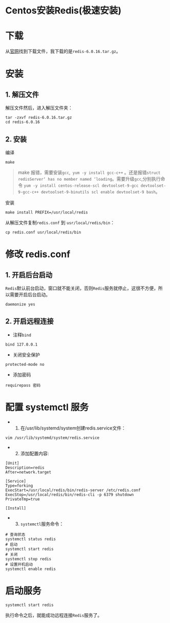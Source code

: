 # Centos安装Redis(极速安装)

# 下载
从[官网](https://redis.io/download/#redis-downloads)找到下载文件，我下载的是`redis-6.0.16.tar.gz`。 

# 安装

## 1. 解压文件

解压文件然后，进入解压文件夹：
```
tar -zxvf redis-6.0.16.tar.gz
cd redis-6.0.16
```

## 2. 安装

编译
```
make
```

>  make 报错，需要安装`gcc`,` yum -y install gcc-c++` 。还是报错`struct redisServer‘ has no member named ‘loading`。需要升级`gcc`,分别执行命令 `yum -y install centos-release-scl devtoolset-9-gcc devtoolset-9-gcc-c++ devtoolset-9-binutils scl enable devtoolset-9 bash`。


安装

```
make install PREFIX=/usr/local/redis
```

从解压文件复制`redis.conf` 到 `usr/local/redis/bin`：
```
cp redis.conf usr/local/redis/bin
```

# 修改 redis.conf

## 1. 开启后台启动

`Redis`默认前台启动，窗口就不能关闭，否则`Redis`服务就停止，这很不方便，所以需要开启后台启动。
```
daemonize yes
```

## 2. 开启远程连接

* 注释`bind`
```
bind 127.0.0.1
```

* 关闭安全保护
```
protected-mode no
```

* 添加密码
```
requirepass 密码
```

# 配置 systemctl 服务

* 1. 在/usr/lib/systemd/system创建redis.service文件：
```
vim /usr/lib/systemd/system/redis.service
```

* 2. 添加配置内容:

```
[Unit]
Description=redis
After=network.target

[Service]
Type=forking
ExecStart=/usr/local/redis/bin/redis-server /etc/redis.conf
ExecStop=/usr/local/redis/bin/redis-cli -p 6379 shutdown
PrivateTmp=true

[Install]
```

* 3. `systemctl`服务命令：

```
# 查询状态
systemctl status redis
# 启动
systemctl start redis
# 关闭
systemctl stop redis
# 设置开机启动
systemctl enable redis
```

# 启动服务

```
systemctl start redis
```

执行命令之后，就能成功远程连接`Redis`服务了。
